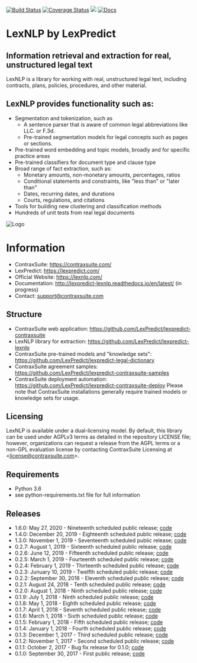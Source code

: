 [![Build Status](https://travis-ci.org/LexPredict/lexpredict-lexnlp.svg?branch=master)](https://travis-ci.org/LexPredict/lexpredict-lexnlp) [![Coverage Status](https://coveralls.io/repos/github/LexPredict/lexpredict-lexnlp/badge.svg?branch=master)](https://coveralls.io/github/LexPredict/lexpredict-lexnlp?branch=0.1.8) [![](https://tokei.rs/b1/github/lexpredict/lexpredict-lexnlp?category=code)](https://github.com/lexpredict/lexpredict-lexnlp) [![Docs](https://readthedocs.org/projects/lexpredict-lexnlp/badge/?version=docs-0.1.6)](http://lexpredict-lexnlp.readthedocs.io/en/docs-0.1.6/)

# LexNLP by LexPredict
## Information retrieval and extraction for real, unstructured legal text
LexNLP is a library for working with real, unstructured legal text, including contracts, plans, policies, procedures,
and other material.
## LexNLP provides functionality such as:
* Segmentation and tokenization, such as
    * A sentence parser that is aware of common legal abbreviations like LLC. or F.3d.
    * Pre-trained segmentation models for legal concepts such as pages or sections.
* Pre-trained word embedding and topic models, broadly and for specific practice areas
* Pre-trained classifiers for document type and clause type
* Broad range of fact extraction, such as:
    * Monetary amounts, non-monetary amounts, percentages, ratios
    * Conditional statements and constraints, like "less than" or "later than"
    * Dates, recurring dates, and durations
    * Courts, regulations, and citations
* Tools for building new clustering and classification methods
* Hundreds of unit tests from real legal documents

![Logo](https://s3.amazonaws.com/lexpredict.com-marketing/graphics/lexpredict_lexnlp_logo_horizontal_1.png)

# Information
* ContraxSuite: https://contraxsuite.com/
* LexPredict: https://lexpredict.com/
* Official Website: https://lexnlp.com/
* Documentation: http://lexpredict-lexnlp.readthedocs.io/en/latest/ (in progress)
* Contact: support@contraxsuite.com

## Structure
* ContraxSuite web application: https://github.com/LexPredict/lexpredict-contraxsuite
* LexNLP library for extraction: https://github.com/LexPredict/lexpredict-lexnlp
* ContraxSuite pre-trained models and "knowledge sets": https://github.com/LexPredict/lexpredict-legal-dictionary
* ContraxSuite agreement samples: https://github.com/LexPredict/lexpredict-contraxsuite-samples
* ContraxSuite deployment automation: https://github.com/LexPredict/lexpredict-contraxsuite-deploy
Please note that ContraxSuite installations generally require trained models or knowledge sets for usage.

## Licensing
LexNLP is available under a dual-licensing model.  By default, this library can be used under AGPLv3 terms as detailed
in the repository LICENSE file; however, organizations can request a release from the AGPL terms or a non-GPL
evaluation license
by contacting ContraxSuite Licensing at <<license@contraxsuite.com>>.

## Requirements
* Python 3.6
* see python-requirements.txt file for full information

## Releases
* 1.6.0: May 27, 2020 - Nineteenth scheduled public release; [code](https://github.com/LexPredict/lexpredict-lexnlp/tree/1.6.0)
* 1.4.0: December 20, 2019 - Eighteenth scheduled public release; [code](https://github.com/LexPredict/lexpredict-lexnlp/tree/1.4.0)
* 1.3.0: November 1, 2019 - Seventeenth scheduled public release; [code](https://github.com/LexPredict/lexpredict-lexnlp/tree/1.3.0)
* 0.2.7: August 1, 2019 - Sixteenth scheduled public release; [code](https://github.com/LexPredict/lexpredict-lexnlp/tree/0.2.7)
* 0.2.6: June 12, 2019 - Fifteenth scheduled public release; [code](https://github.com/LexPredict/lexpredict-lexnlp/tree/0.2.6)
* 0.2.5: March 1, 2019 - Fourteenth scheduled public release; [code](https://github.com/LexPredict/lexpredict-lexnlp/tree/0.2.5)
* 0.2.4: February 1, 2019 - Thirteenth scheduled public release; [code](https://github.com/LexPredict/lexpredict-lexnlp/tree/0.2.4)
* 0.2.3: Junuary 10, 2019 - Twelfth scheduled public release; [code](https://github.com/LexPredict/lexpredict-lexnlp/tree/0.2.3)
* 0.2.2: September 30, 2018 - Eleventh scheduled public release; [code](https://github.com/LexPredict/lexpredict-lexnlp/tree/0.2.2)
* 0.2.1: August 24, 2018 - Tenth scheduled public release; [code](https://github.com/LexPredict/lexpredict-lexnlp/tree/0.2.1)
* 0.2.0: August 1, 2018 - Ninth scheduled public release; [code](https://github.com/LexPredict/lexpredict-lexnlp/tree/0.2.0)
* 0.1.9: July 1, 2018 - Ninth scheduled public release; [code](https://github.com/LexPredict/lexpredict-lexnlp/tree/0.1.9)
* 0.1.8: May 1, 2018 - Eighth scheduled public release; [code](https://github.com/LexPredict/lexpredict-lexnlp/tree/0.1.8)
* 0.1.7: April 1, 2018 - Seventh scheduled public release; [code](https://github.com/LexPredict/lexpredict-lexnlp/tree/0.1.7)
* 0.1.6: March 1, 2018 - Sixth scheduled public release; [code](https://github.com/LexPredict/lexpredict-lexnlp/tree/0.1.6)
* 0.1.5: February 1, 2018 - Fifth scheduled public release; [code](https://github.com/LexPredict/lexpredict-lexnlp/tree/0.1.5)
* 0.1.4: January 1, 2018 - Fourth scheduled public release; [code](https://github.com/LexPredict/lexpredict-lexnlp/tree/0.1.4)
* 0.1.3: December 1, 2017 - Third scheduled public release; [code](https://github.com/LexPredict/lexpredict-lexnlp/tree/0.1.3)
* 0.1.2: November 1, 2017 - Second scheduled public release; [code](https://github.com/LexPredict/lexpredict-lexnlp/tree/0.1.2)
* 0.1.1: October 2, 2017 - Bug fix release for 0.1.0; [code](https://github.com/LexPredict/lexpredict-lexnlp/tree/0.1.1)
* 0.1.0: September 30, 2017 - First public release; [code](https://github.com/LexPredict/lexpredict-lexnlp/tree/0.1.0)
